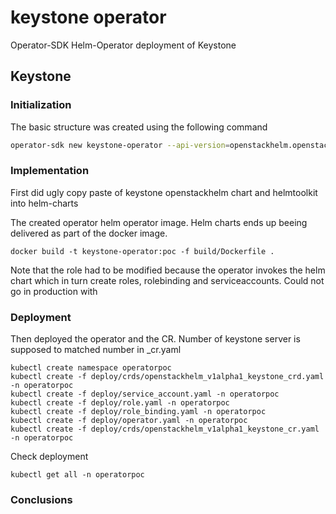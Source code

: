 # keystone operator

Operator-SDK Helm-Operator deployment of Keystone

## Keystone

### Initialization

The basic structure was created using the following command

```bash
operator-sdk new keystone-operator --api-version=openstackhelm.openstack.org/v1alpha1 --kind=Mariadb --type=helm --skip-git-init
```

### Implementation

First did ugly copy paste of keystone openstackhelm chart and helmtoolkit into helm-charts

The created operator helm operator image. Helm charts ends up beeing delivered as part of the docker image.

```
docker build -t keystone-operator:poc -f build/Dockerfile .
```

Note that the role had to be modified because the operator invokes the helm chart which in turn create roles, rolebinding and serviceaccounts.
Could not go in production with 


### Deployment

Then deployed the operator and the CR. Number of keystone server is supposed to matched number in _cr.yaml

```
kubectl create namespace operatorpoc
kubectl create -f deploy/crds/openstackhelm_v1alpha1_keystone_crd.yaml -n operatorpoc
kubectl create -f deploy/service_account.yaml -n operatorpoc
kubectl create -f deploy/role.yaml -n operatorpoc
kubectl create -f deploy/role_binding.yaml -n operatorpoc
kubectl create -f deploy/operator.yaml -n operatorpoc
kubectl create -f deploy/crds/openstackhelm_v1alpha1_keystone_cr.yaml -n operatorpoc
```

Check deployment

```
kubectl get all -n operatorpoc

```

### Conclusions


